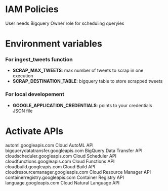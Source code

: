 # IAM Policies
User needs Bigquery Owner role for scheduling queryies


# Environment variables

### For ingest_tweets function
- **SCRAP_MAX_TWEETS**: max number of tweets to scrap in one execution
- **SCRAP_DESTINATION_TABLE**: bigquery table to store scrapped tweets
### For local developement
- **GOOGLE_APPLICATION_CREDENTIALS**: points to your credentials JSON file




# Activate APIs
automl.googleapis.com                Cloud AutoML API
bigquerydatatransfer.googleapis.com  BigQuery Data Transfer API
cloudscheduler.googleapis.com        Cloud Scheduler API
cloudfunctions.googleapis.com        Cloud Functions API
cloudbuild.googleapis.com            Cloud Build API
cloudresourcemanager.googleapis.com  Cloud Resource Manager API
containerregistry.googleapis.com     Container Registry API
language.googleapis.com              Cloud Natural Language API